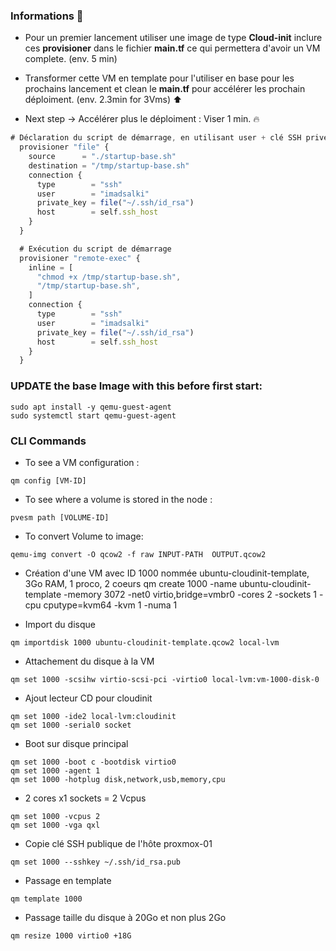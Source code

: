 
### Informations 📎

- Pour un premier lancement utiliser une image de type **Cloud-init** inclure ces **provisioner** dans le fichier **main.tf** ce qui permettera d'avoir un VM complete. (env. 5 min)  

- Transformer cette VM en template pour l'utiliser en base pour les prochains lancement et clean le **main.tf** pour accélérer les prochain déploiment. (env. 2.3min for 3Vms) ⬆️

- Next step -> Accélérer plus le déploiment : Viser 1 min. 🔥 

```javascript
# Déclaration du script de démarrage, en utilisant user + clé SSH privée
  provisioner "file" {
    source      = "./startup-base.sh"
    destination = "/tmp/startup-base.sh"
    connection {
      type        = "ssh"
      user        = "imadsalki"
      private_key = file("~/.ssh/id_rsa")
      host        = self.ssh_host
    }
  }

  # Exécution du script de démarrage
  provisioner "remote-exec" {
    inline = [
      "chmod +x /tmp/startup-base.sh",
      "/tmp/startup-base.sh",
    ]
    connection {
      type        = "ssh"
      user        = "imadsalki"
      private_key = file("~/.ssh/id_rsa")
      host        = self.ssh_host
    }
  }
  ```

### UPDATE the base Image with this before first start:
```shell
sudo apt install -y qemu-guest-agent
sudo systemctl start qemu-guest-agent
```

### CLI Commands

- To see a VM configuration :
```
qm config [VM-ID]
```

- To see where a volume is stored in the node :
```
pvesm path [VOLUME-ID]
```

- To convert Volume to image:
```
qemu-img convert -O qcow2 -f raw INPUT-PATH  OUTPUT.qcow2
```

- Création d'une VM avec ID 1000 nommée ubuntu-cloudinit-template, 3Go RAM, 1 proco, 2 coeurs
qm create 1000 -name ubuntu-cloudinit-template -memory 3072 -net0 virtio,bridge=vmbr0 -cores 2 -sockets 1 -cpu cputype=kvm64 -kvm 1 -numa 1

- Import du disque
```
qm importdisk 1000 ubuntu-cloudinit-template.qcow2 local-lvm
```

- Attachement du disque à la VM
```
qm set 1000 -scsihw virtio-scsi-pci -virtio0 local-lvm:vm-1000-disk-0
```

- Ajout lecteur CD pour cloudinit
```
qm set 1000 -ide2 local-lvm:cloudinit
qm set 1000 -serial0 socket
```

- Boot sur disque principal
```
qm set 1000 -boot c -bootdisk virtio0
qm set 1000 -agent 1
qm set 1000 -hotplug disk,network,usb,memory,cpu
```

- 2 cores x1 sockets = 2 Vcpus
```
qm set 1000 -vcpus 2
qm set 1000 -vga qxl
```

- Copie clé SSH publique de l'hôte proxmox-01
```
qm set 1000 --sshkey ~/.ssh/id_rsa.pub
```

- Passage en template
```
qm template 1000
```

- Passage taille du disque à 20Go et non plus 2Go
```
qm resize 1000 virtio0 +18G
```

